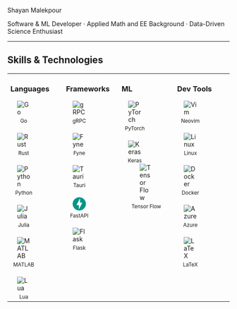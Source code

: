 Shayan Malekpour

Software & ML Developer · Applied Math and EE Background · Data-Driven Science Enthusiast

---

## Skills & Technologies
<table width="100%" style="border-spacing: 20px;">
<tr>
<td width="25%" valign="top">

### Languages  
<div style="display: flex; flex-wrap: wrap; gap: 20px; justify-content: flex-start; width: 100%;">
  <div style="display: flex; flex-direction: column; align-items: center; min-width: 60px;">
    <img alt="Go" width="30px" src="https://cdn.jsdelivr.net/gh/devicons/devicon/icons/go/go-original.svg" />
    <small style="margin-top: 5px;">Go</small>
  </div>
  <div style="display: flex; flex-wrap: wrap; gap: 20px; justify-content: flex-start; width: 100%;">
  <div style="display: flex; flex-direction: column; align-items: center; min-width: 60px;">
    <img alt="Rust" width="30px" src="https://cdn.jsdelivr.net/gh/devicons/devicon@latest/devicon.min.css" />
    <small style="margin-top: 5px;">Rust</small>
  </div>
  <div style="display: flex; flex-direction: column; align-items: center; min-width: 60px;">
    <img alt="Python" width="30px" src="https://cdn.jsdelivr.net/gh/devicons/devicon/icons/python/python-original.svg" />
    <small style="margin-top: 5px;">Python</small>
  </div>
  <div style="display: flex; flex-direction: column; align-items: center; min-width: 60px;">
    <img alt="Julia" width="30px" src="https://cdn.jsdelivr.net/gh/devicons/devicon/icons/julia/julia-original.svg" />
    <small style="margin-top: 5px;">Julia</small>
  </div>
  <div style="display: flex; flex-direction: column; align-items: center; min-width: 60px;">
    <img alt="MATLAB" width="30px" src="https://cdn.jsdelivr.net/gh/devicons/devicon/icons/matlab/matlab-original.svg" />
    <small style="margin-top: 5px;">MATLAB</small>
  </div>
  <div style="display: flex; flex-direction: column; align-items: center; min-width: 60px;">
    <img alt="Lua" width="30px" src="https://cdn.jsdelivr.net/gh/devicons/devicon/icons/lua/lua-original.svg" />
    <small style="margin-top: 5px;">Lua</small>
  </div>
</div>

</td>
<td width="25%" valign="top">

### Frameworks
<div style="display: flex; flex-wrap: wrap; gap: 20px; justify-content: flex-start; width: 100%;">
  <div style="display: flex; flex-direction: column; align-items: center; min-width: 60px;">
    <img alt="gRPC" width="30px" src="https://cdn.jsdelivr.net/gh/devicons/devicon@latest/icons/grpc/grpc-original.svg" />
    <small style="margin-top: 5px;">gRPC</small>
  </div>
  <div style="display: flex; flex-direction: column; align-items: center; min-width: 60px;">
    <img alt="Fyne" width="30px" src="https://fyne.io/img/transparent.png" />
    <small style="margin-top: 5px;">Fyne</small>
  </div>
  <div style="display: flex; flex-direction: column; align-items: center; min-width: 60px;">
    <img alt="Tauri" width="30px" src="https://cdn.jsdelivr.net/gh/devicons/devicon@latest/icons/tauri/tauri-original.svg" />
    <small style="margin-top: 5px;">Tauri</small>
  </div>
  <div style="display: flex; flex-direction: column; align-items: center; min-width: 60px;">
    <img alt="FastAPI" width="30px" src="https://raw.githubusercontent.com/devicons/devicon/master/icons/fastapi/fastapi-original.svg" />
    <small style="margin-top: 5px;">FastAPI</small>
  </div>
  <div style="display: flex; flex-direction: column; align-items: center; min-width: 60px;">
    <img alt="Flask" width="30px" src="https://cdn.jsdelivr.net/gh/devicons/devicon/icons/flask/flask-original.svg" />
    <small style="margin-top: 5px;">Flask</small>
  </div>
<!--   <div style="display: flex; flex-direction: column; align-items: center; min-width: 60px;">
    <img alt="Django" width="30px" src="https://cdn.jsdelivr.net/gh/devicons/devicon/icons/django/django-plain.svg" />
    <small style="margin-top: 5px;">Django</small>
  </div> -->
</div>

</td>
<td width="25%" valign="top">

### ML
<div style="display: flex; flex-wrap: wrap; gap: 20px; justify-content: flex-start; width: 100%;">
  <div style="display: flex; flex-direction: column; align-items: center; min-width: 60px;">
    <img alt="PyTorch" width="30px" src="https://cdn.jsdelivr.net/gh/devicons/devicon/icons/pytorch/pytorch-original.svg" />
    <small style="margin-top: 5px;">PyTorch</small>
  </div>
  <div style="display: flex; flex-direction: column; align-items: center; min-width: 60px;">
    <img alt="Keras" width="30px" src="https://cdn.jsdelivr.net/gh/devicons/devicon/icons/keras/keras-original.svg" />
    <small style="margin-top: 5px;">Keras</small>
  </div>
</div>
  <div style="display: flex; flex-direction: column; align-items: center; min-width: 60px;">
    <img alt="Tensor Flow" width="30px" src="https://cdn.jsdelivr.net/gh/devicons/devicon@latest/icons/tensorflow/tensorflow-original.svg" />
    <small style="margin-top: 5px;">Tensor Flow</small>
  </div>
</div>
</td>
<td width="25%" valign="top">

### Dev Tools  
<div style="display: flex; flex-wrap: wrap; gap: 20px; justify-content: flex-start; width: 100%;">
  <div style="display: flex; flex-direction: column; align-items: center; min-width: 60px;">
    <img alt="Vim" width="30px" src="https://cdn.jsdelivr.net/gh/devicons/devicon/icons/vim/vim-original.svg" />
    <small style="margin-top: 5px;">Neovim</small>
  </div>
  <div style="display: flex; flex-direction: column; align-items: center; min-width: 60px;">
    <img alt="Linux" width="30px" src="https://cdn.jsdelivr.net/gh/devicons/devicon/icons/linux/linux-original.svg" />
    <small style="margin-top: 5px;">Linux</small>
  </div>
  <div style="display: flex; flex-direction: column; align-items: center; min-width: 60px;">
    <img alt="Docker" width="30px" src="https://cdn.jsdelivr.net/gh/devicons/devicon/icons/docker/docker-original.svg" />
    <small style="margin-top: 5px;">Docker</small>
  </div>
  <div style="display: flex; flex-direction: column; align-items: center; min-width: 60px;">
    <img alt="Azure" width="30px" src="https://cdn.jsdelivr.net/gh/devicons/devicon/icons/azure/azure-original.svg" />
    <small style="margin-top: 5px;">Azure</small>
  </div>
  <div style="display: flex; flex-direction: column; align-items: center; min-width: 60px;">
    <img alt="LaTeX" width="30px" src="https://upload.wikimedia.org/wikipedia/commons/9/92/LaTeX_logo.svg" />
    <small style="margin-top: 5px;">LaTeX</small>
  </div>
</div>

</td>
</tr>
</table>
